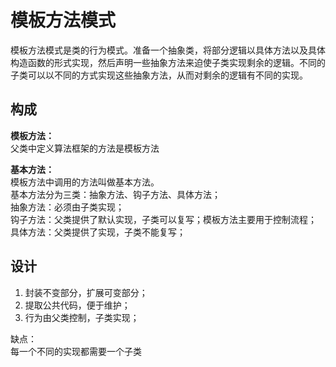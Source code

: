 # 模板方法模式

模板方法模式是类的行为模式。准备一个抽象类，将部分逻辑以具体方法以及具体构造函数的形式实现，然后声明一些抽象方法来迫使子类实现剩余的逻辑。不同的子类可以以不同的方式实现这些抽象方法，从而对剩余的逻辑有不同的实现。  

## 构成
**模板方法：**  
父类中定义算法框架的方法是模板方法  

**基本方法：**  
模板方法中调用的方法叫做基本方法。  
基本方法分为三类：抽象方法、钩子方法、具体方法；  
抽象方法：必须由子类实现；  
钩子方法：父类提供了默认实现，子类可以复写；模板方法主要用于控制流程；  
具体方法：父类提供了实现，子类不能复写；  

## 设计
1. 封装不变部分，扩展可变部分；  
2. 提取公共代码，便于维护；  
3. 行为由父类控制，子类实现；  

缺点：  
每一个不同的实现都需要一个子类  
